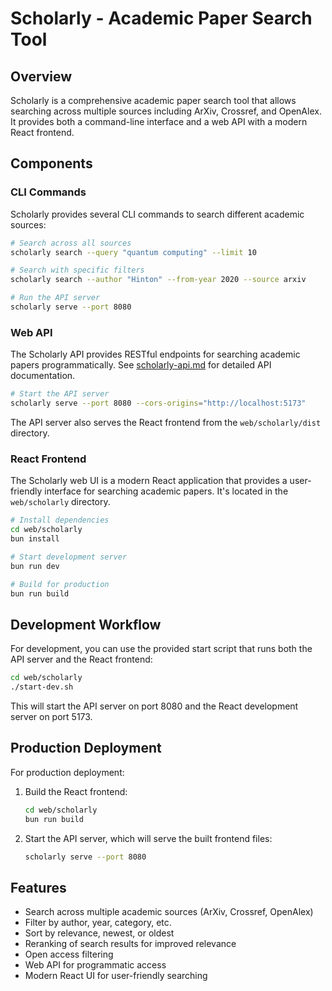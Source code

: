 # Scholarly - Academic Paper Search Tool

## Overview

Scholarly is a comprehensive academic paper search tool that allows searching across multiple sources including ArXiv, Crossref, and OpenAlex. It provides both a command-line interface and a web API with a modern React frontend.

## Components

### CLI Commands

Scholarly provides several CLI commands to search different academic sources:

```bash
# Search across all sources
scholarly search --query "quantum computing" --limit 10

# Search with specific filters
scholarly search --author "Hinton" --from-year 2020 --source arxiv

# Run the API server
scholarly serve --port 8080
```

### Web API

The Scholarly API provides RESTful endpoints for searching academic papers programmatically. See [scholarly-api.md](scholarly-api.md) for detailed API documentation.

```bash
# Start the API server
scholarly serve --port 8080 --cors-origins="http://localhost:5173"
```

The API server also serves the React frontend from the `web/scholarly/dist` directory.

### React Frontend

The Scholarly web UI is a modern React application that provides a user-friendly interface for searching academic papers. It's located in the `web/scholarly` directory.

```bash
# Install dependencies
cd web/scholarly
bun install

# Start development server
bun run dev

# Build for production
bun run build
```

## Development Workflow

For development, you can use the provided start script that runs both the API server and the React frontend:

```bash
cd web/scholarly
./start-dev.sh
```

This will start the API server on port 8080 and the React development server on port 5173.

## Production Deployment

For production deployment:

1. Build the React frontend:
   ```bash
   cd web/scholarly
   bun run build
   ```

2. Start the API server, which will serve the built frontend files:
   ```bash
   scholarly serve --port 8080
   ```

## Features

- Search across multiple academic sources (ArXiv, Crossref, OpenAlex)
- Filter by author, year, category, etc.
- Sort by relevance, newest, or oldest
- Reranking of search results for improved relevance
- Open access filtering
- Web API for programmatic access
- Modern React UI for user-friendly searching